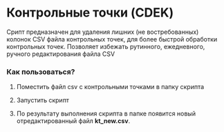 <h1>Контрольные точки (CDEK)</h1>
<p>Срипт предназначен для удаления лишних (не востребованных) колонок CSV файла контрольных точек, 
для более быстрой обработки контрольных точек. Позволяет избежать рутинного, ежедневного, ручного 
редактирования файла CSV</p>


<h3>Как пользоваться?</h3>

1. Поместить файл csv с контрольными точками в папку скрипта

2. Запустить скрипт

3. По результату выполнения скрипта в папке появится новый отредактированный файл **kt_new.csv**.
